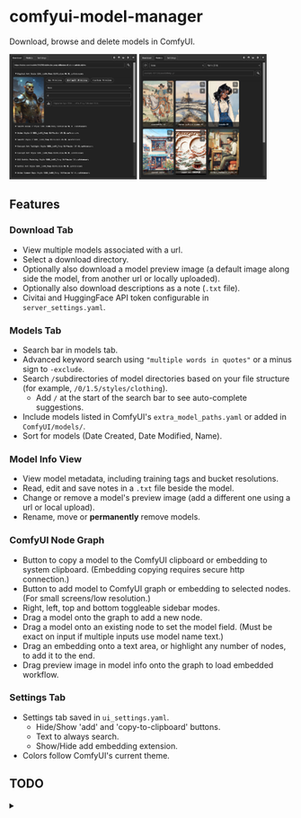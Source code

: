 # comfyui-model-manager

Download, browse and delete models in ComfyUI.

<div>
  <img src="demo-tab-download.png" alt="Model Manager Demo Screenshot" width="45%"/>
  <img src="demo-tab-models.png" alt="Model Manager Demo Screenshot" width="45%"/>
</div>

## Features

### Download Tab

- View multiple models associated with a url.
- Select a download directory.
- Optionally also download a model preview image (a default image along side the model, from another url or locally uploaded).
- Optionally also download descriptions as a note (`.txt` file).
- Civitai and HuggingFace API token configurable in `server_settings.yaml`.

### Models Tab

- Search bar in models tab.
- Advanced keyword search using `"multiple words in quotes"` or a minus sign to `-exclude`.
- Search `/`subdirectories of model directories based on your file structure (for example, `/0/1.5/styles/clothing`).
  - Add `/` at the start of the search bar to see auto-complete suggestions.
- Include models listed in ComfyUI's `extra_model_paths.yaml` or added in `ComfyUI/models/`.
- Sort for models (Date Created, Date Modified, Name).

### Model Info View

- View model metadata, including training tags and bucket resolutions.
- Read, edit and save notes in a `.txt` file beside the model.
- Change or remove a model's preview image (add a different one using a url or local upload).
- Rename, move or **permanently** remove models.

### ComfyUI Node Graph

- Button to copy a model to the ComfyUI clipboard or embedding to system clipboard. (Embedding copying requires secure http connection.)
- Button to add model to ComfyUI graph or embedding to selected nodes. (For small screens/low resolution.)
- Right, left, top and bottom toggleable sidebar modes.
- Drag a model onto the graph to add a new node.
- Drag a model onto an existing node to set the model field. (Must be exact on input if multiple inputs use model name text.)
- Drag an embedding onto a text area, or highlight any number of nodes, to add it to the end.
- Drag preview image in model info onto the graph to load embedded workflow.

### Settings Tab

- Settings tab saved in `ui_settings.yaml`.
  - Hide/Show 'add' and 'copy-to-clipboard' buttons.
  - Text to always search.
  - Show/Hide add embedding extension.
- Colors follow ComfyUI's current theme.

## TODO

<details>

<summary></summary>

### Download Model

- Server setting to enable creating new folders (on download, on move).

### Download Model Info

- Auto-save notes? (requires debounce and save confirmation)
- Load workflow from preview (Should be easy to add with ComfyUI built-in clipboard. Already works with drag.)
- Default weights on add/drag? (optional override on drag?)
- Optional (re)download `📥︎` model info from the internet and cache the text file locally. (requires checksum?)
  - Radio buttons to swap between downloaded and server view.

### Sidebar

- Drag sidebar width/height dynamically.

### Accessibility

- Proper naming, labeling, alt text, etc. for html elements.
- Tool tips.
- Better error messages.

### Image preview

- Better placeholder preview. (with proper spelling!)
- Show preview images for videos.
  - If ffmpeg or cv2 available, extract the first frame of the video and use as image preview.

### Settings

- Toggle exclusion of "hidden folders" with a `.` prefix.
- Sidebar default width/height.
- Toggle non-uniform preview sizes. (How to handle extreme aspect ratios?)

### Search filtering and sort

- Real-time search
  - Check search code is optimized to avoid recalculation on every minor input change
- Filter directory dropdown
  - Filter directory content in auto-suggest dropdown (not clear how this should be implemented)
- Filters dropdown
  - Stable Diffusion model version, if applicable (Maybe dropdown list of "Base Models" is more practical to implement?)
  - Favorites
- Swap between `and` and `or` keyword search? (currently `and`)

</details>
